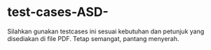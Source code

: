 # test-cases-ASD-
Silahkan gunakan testcases ini sesuai kebutuhan dan petunjuk yang disediakan di file PDF.
Tetap semangat, pantang menyerah. 
